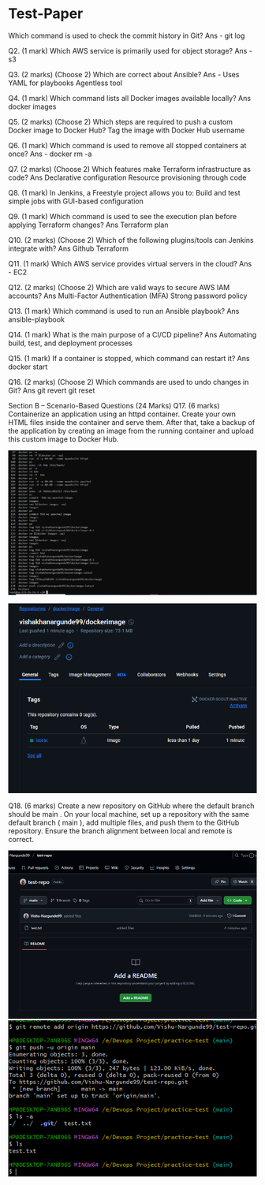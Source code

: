 # Test-Paper

Which command is used to check the commit history in Git?
Ans - git log


Q2. (1 mark)
Which AWS service is primarily used for object storage?
Ans - s3

Q3. (2 marks) (Choose 2)
Which are correct about Ansible?
Ans - Uses YAML for playbooks
      Agentless tool

Q4. (1 mark)
Which command lists all Docker images available locally?
Ans docker images


Q5. (2 marks) (Choose 2)
Which steps are required to push a custom Docker image to Docker Hub?
Tag the image with Docker Hub username

Q6. (1 mark)
Which command is used to remove all stopped containers at once?
Ans - docker rm -a

Q7. (2 marks) (Choose 2)
Which features make Terraform infrastructure as code?
Ans  Declarative configuration
     Resource provisioning through code

Q8. (1 mark)
In Jenkins, a Freestyle project allows you to:
Build and test simple jobs with GUI-based configuration

Q9. (1 mark)
Which command is used to see the execution plan before applying Terraform
changes?
Ans Terraform plan

Q10. (2 marks) (Choose 2)
Which of the following plugins/tools can Jenkins integrate with?
Ans Github
    Terraform

Q11. (1 mark)
Which AWS service provides virtual servers in the cloud?
Ans - EC2

Q12. (2 marks) (Choose 2)
Which are valid ways to secure AWS IAM accounts?
Ans Multi-Factor Authentication (MFA)
    Strong password policy

Q13. (1 mark)
Which command is used to run an Ansible playbook?
Ans ansible-playbook

Q14. (1 mark)
What is the main purpose of a CI/CD pipeline?
Ans Automating build, test, and deployment processes

Q15. (1 mark)
If a container is stopped, which command can restart it?
Ans docker start

Q16. (2 marks) (Choose 2)
Which commands are used to undo changes in Git?
Ans  git revert
     git reset
    

Section B – Scenario-Based Questions (24 Marks)
Q17. (6 marks)
Containerize an application using an httpd container. Create your own HTML files
inside the container and serve them. After that, take a backup of the application
by creating an image from the running container and upload this custom image to
Docker Hub.

![project screenshot](/images/history.PNG)

![project screenshot](/images/images.PNG)

Q18. (6 marks)
Create a new repository on GitHub where the default branch should be main . On
your local machine, set up a repository with the same default branch ( main ), add
multiple files, and push them to the GitHub repository. Ensure the branch
alignment between local and remote is correct.

![task screenshot](/images/remote-repo.PNG)
![task screenshot](/images/local-repo.PNG)